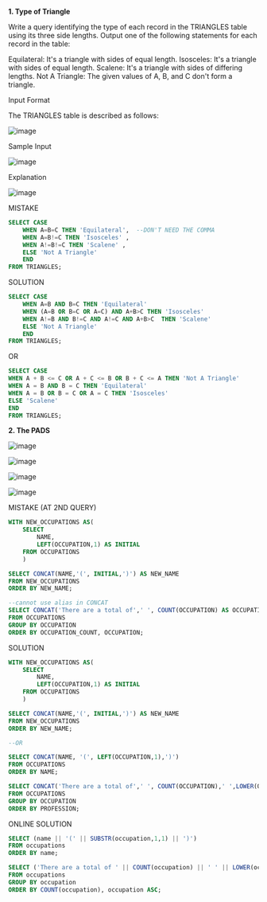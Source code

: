 **1. Type of Triangle**

Write a query identifying the type of each record in the TRIANGLES table using its three side lengths. Output one of the following statements for each record in the table:

Equilateral: It's a triangle with  sides of equal length.
Isosceles: It's a triangle with  sides of equal length.
Scalene: It's a triangle with  sides of differing lengths.
Not A Triangle: The given values of A, B, and C don't form a triangle.

Input Format

The TRIANGLES table is described as follows:

![image](https://user-images.githubusercontent.com/94289230/200175386-5a647e28-5eed-4d24-9d96-8b710827937f.png)

Sample Input

![image](https://user-images.githubusercontent.com/94289230/200175419-52cc3567-1176-41df-abad-b643fb0e2566.png)

Explanation

![image](https://user-images.githubusercontent.com/94289230/200175933-452881c0-4685-4669-a75b-42838831e9bf.png)

MISTAKE
```SQL
SELECT CASE 
    WHEN A=B=C THEN 'Equilateral',  --DON'T NEED THE COMMA
    WHEN A=B!=C THEN 'Isosceles' ,
    WHEN A!=B!=C THEN 'Scalene' ,
    ELSE 'Not A Triangle'
    END
FROM TRIANGLES;
```

SOLUTION
```SQL
SELECT CASE 
    WHEN A=B AND B=C THEN 'Equilateral'
    WHEN (A=B OR B=C OR A=C) AND A+B>C THEN 'Isosceles' 
    WHEN A!=B AND B!=C AND A!=C AND A+B>C  THEN 'Scalene' 
    ELSE 'Not A Triangle'
    END
FROM TRIANGLES;
```
OR

```SQL
SELECT CASE
WHEN A + B <= C OR A + C <= B OR B + C <= A THEN 'Not A Triangle'
WHEN A = B AND B = C THEN 'Equilateral'
WHEN A = B OR B = C OR A = C THEN 'Isosceles'
ELSE 'Scalene'
END
FROM TRIANGLES;
```

**2. The PADS**

![image](https://user-images.githubusercontent.com/94289230/200178658-a800ca47-266a-471f-811c-94994dc9950b.png)

![image](https://user-images.githubusercontent.com/94289230/200178671-94974607-a926-450a-947d-962320818d82.png)

![image](https://user-images.githubusercontent.com/94289230/200178693-1ec4e237-4eb5-4afe-a4c3-b138440baa12.png)

![image](https://user-images.githubusercontent.com/94289230/200178709-98c587da-6a9d-442c-abaf-4058824e7860.png)

MISTAKE (AT 2ND QUERY)
```SQL
WITH NEW_OCCUPATIONS AS(
    SELECT 
        NAME,
        LEFT(OCCUPATION,1) AS INITIAL
    FROM OCCUPATIONS
    )

SELECT CONCAT(NAME,'(', INITIAL,')') AS NEW_NAME
FROM NEW_OCCUPATIONS
ORDER BY NEW_NAME;

--cannot use alias in CONCAT
SELECT CONCAT('There are a total of',' ', COUNT(OCCUPATION) AS OCCUPATION_COUNT,' ',LOWER(OCCUPATION), 's.' ) --CONCAT cannot put ALIAS
FROM OCCUPATIONS
GROUP BY OCCUPATION
ORDER BY OCCUPATION_COUNT, OCCUPATION;
```

SOLUTION
```SQL
WITH NEW_OCCUPATIONS AS(
    SELECT 
        NAME,
        LEFT(OCCUPATION,1) AS INITIAL
    FROM OCCUPATIONS
    )

SELECT CONCAT(NAME,'(', INITIAL,')') AS NEW_NAME
FROM NEW_OCCUPATIONS
ORDER BY NEW_NAME;

--OR

SELECT CONCAT(NAME, '(', LEFT(OCCUPATION,1),')')
FROM OCCUPATIONS
ORDER BY NAME;

SELECT CONCAT('There are a total of',' ', COUNT(OCCUPATION),' ',LOWER(OCCUPATION), 's.' ) AS PROFESSION
FROM OCCUPATIONS
GROUP BY OCCUPATION
ORDER BY PROFESSION;
```

ONLINE SOLUTION 
```SQL
SELECT (name || '(' || SUBSTR(occupation,1,1) || ')') 
FROM occupations 
ORDER BY name;

SELECT ('There are a total of ' || COUNT(occupation) || ' ' || LOWER(occupation) || 's' || '.')
FROM occupations
GROUP BY occupation
ORDER BY COUNT(occupation), occupation ASC;
```


